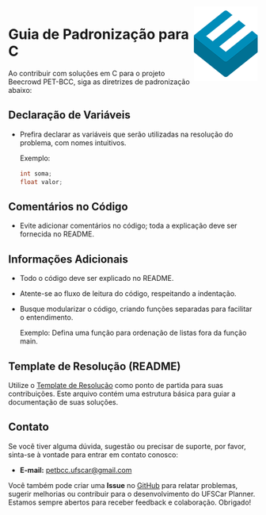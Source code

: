 <img src="icon.png" align="right" />

# Guia de Padronização para C

Ao contribuir com soluções em C para o projeto Beecrowd PET-BCC, siga as diretrizes de padronização abaixo:

## Declaração de Variáveis

- Prefira declarar as variáveis que serão utilizadas na resolução do problema, com nomes intuitivos.
  
  Exemplo:
  ```c
  int soma;
  float valor;
  ```

## Comentários no Código

- Evite adicionar comentários no código; toda a explicação deve ser fornecida no README.

## Informações Adicionais

- Todo o código deve ser explicado no README.
  
- Atente-se ao fluxo de leitura do código, respeitando a indentação.

- Busque modularizar o código, criando funções separadas para facilitar o entendimento.

  Exemplo: Defina uma função para ordenação de listas fora da função main.

## Template de Resolução (README)
Utilize o [Template de Resolução](/docs/TEMPLATE.md) como ponto de partida para suas contribuições. Este arquivo contém uma estrutura básica para guiar a documentação de suas soluções.

## Contato

Se você tiver alguma dúvida, sugestão ou precisar de suporte, por favor, sinta-se à vontade para entrar em contato conosco:

- **E-mail:** petbcc.ufscar@gmail.com

Você também pode criar uma **Issue** no [GitHub](https://github.com/petbccufscar/ufscar-planner/issues) para relatar problemas, sugerir melhorias ou contribuir para o desenvolvimento do UFSCar Planner. Estamos sempre abertos para receber feedback e colaboração. Obrigado!